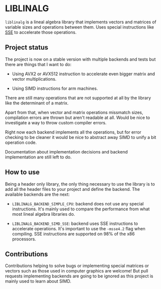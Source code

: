 # LIBLINALG
`liblinalg` is a lineal algebra library that implements vectors and matrices of variable sizes and operations between them. Uses special instructions like [SSE](https://www.intel.com/content/www/us/en/docs/intrinsics-guide/index.html#techs=MMX,SSE,SSE2,SSE3,SSSE3,SSE4_1) to accelerate those operations.

## Project status
The project is now on a stable version with multiple backends and tests but there are things that I want to do:

* Using AVX2 or AVX512 instruction to accelerate even bigger matrix and vector multiplications.

* Using SIMD instructions for arm machines.

There are still many operations that are not supported at all by the library like the determinant of a matrix. 

Apart from that, when vector and matrix operations missmatch sizes, compilation errors are thrown but aren't readable at all. Would be nice to investigate a way to throw custom compiler errors.

Right now each backend implements all the operations, but for error checking to be cleaner it would be nice to abstract away SIMD to unify a bit operation code.

Documentation about implementation decisions and backend implementation are still left to do.

## How to use
Being a header only library, the only thing necessary to use the library is to add all the header files to your project and define the backend. The available backends are the next: 

* `LIBLINALG_BACKEND_SIMPLE_CPU`: backend does not use any special instructions. It's mainly used to compare the performance from what most lineal algebra libraries do.

* `LIBLINALG_BACKEND_SIMD_SSE`: backend uses SSE instructions to accelerate operations. It's important to use the `-msse4.2` flag when compiling. SSE instructions are supported on 98% of the x86 processors.

## Contributions
Contributions helping to solve bugs or implementing special matrices or vectors such as those used in computer graphics are welcome! But pull requests implementing backends are going to be ignored as this project is mainly used to learn about SIMD.
